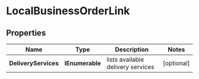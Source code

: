 # LocalBusinessOrderLink


## Properties

| Name | Type | Description | Notes |
|------------ | ------------- | ------------- | -------------|
**DeliveryServices** | **IEnumerable<LocalBusinessDeliveryServiceInfo>** | lists available delivery services |[optional]|